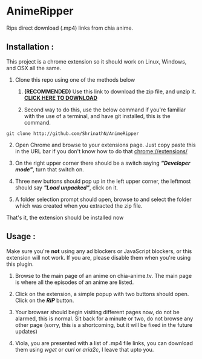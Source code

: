 # AnimeRipper
Rips direct download (.mp4) links from chia anime.


## Installation :

This project is a chrome extension so it should work on Linux, Windows, and OSX all the same.

1. Clone this repo using one of the methods below

	1. **(RECOMMENDED)** Use this link to download the zip file, and unzip it.
  **[CLICK HERE TO DOWNLOAD](https://github.com/ShrinathN/AnimeRipper/archive/master.zip)**
  
	2. Second way to do this, use the below command if you're familiar with the use of a terminal, and have git installed, this is the command.

```
git clone http://github.com/ShrinathN/AnimeRipper
```

2. Open Chrome and browse to your extensions page. Just copy paste this in the URL bar if you don't know how to do that [chrome://extensions/](chrome://extensions/)

3. On the right upper corner there should be a switch saying _**"Developer mode"**_, turn that switch on.

4. Three new buttons should pop up in the left upper corner, the leftmost should say _**"Load unpacked"**_, click on it.

5. A folder selection prompt should open, browse to and select the folder which was created when you extracted the zip file.

That's it, the extension should be installed now

## Usage :

Make sure you're **not** using any ad blockers or JavaScript blockers, or this extension will not work. If you are, please disable them when you're using this plugin.

1. Browse to the main page of an anime on chia-anime.tv. The main page is where all the episodes of an anime are listed.

2. Click on the extension, a simple popup with two buttons should open. Click on the _**RIP**_ button.

3. Your browser should begin visiting different pages now, do not be alarmed, this is normal. Sit back for a minute or two, do not browse any other page (sorry, this is a shortcoming, but it will be fixed in the future updates)

4. Viola, you are presented with a list of .mp4 file links, you can download them using _wget_ or _curl_ or _aria2c_, I leave that upto you.
